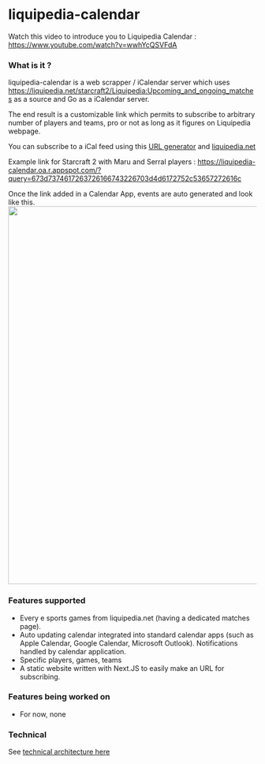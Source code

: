 # liquipedia-calendar

Watch this video to introduce you to Liquipedia Calendar : https://www.youtube.com/watch?v=wwhYcQSVFdA

### What is it ?

liquipedia-calendar is a web scrapper / iCalendar server which uses https://liquipedia.net/starcraft2/Liquipedia:Upcoming_and_ongoing_matches as a source and Go as a iCalendar server.

The end result is a customizable link which permits to subscribe to arbitrary number of players and teams, pro or not as long as it figures on Liquipedia webpage.

You can subscribe to a iCal feed using this [URL generator](https://napolitain.github.io/liquipedia-calendar/) and [liquipedia.net](https://liquipedia.net/)

Example link for Starcraft 2 with Maru and Serral players : https://liquipedia-calendar.oa.r.appspot.com/?query=673d7374617263726166743226703d4d6172752c53657272616c

Once the link added in a Calendar App, events are auto generated and look like this.
<img width="766" src="https://user-images.githubusercontent.com/18146363/134247169-57a25f93-66bd-47fd-906e-38641afe084d.png">

### Features supported
* Every e sports games from liquipedia.net (having a dedicated matches page).
* Auto updating calendar integrated into standard calendar apps (such as Apple Calendar, Google Calendar, Microsoft Outlook). Notifications handled by calendar application.
* Specific players, games, teams
* A static website written with Next.JS to easily make an URL for subscribing.

### Features being worked on
* For now, none

### Technical

See [technical architecture here](https://github.com/Napolitain/liquipedia-calendar/blob/master/DESIGN.md)
